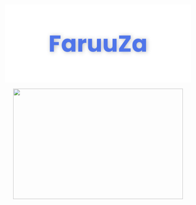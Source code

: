 [![MasterHead](banner.png)](https://github.com/FaruuZa)

<p align="center">
  <img width="460" height="300" src="http://github-readme-streak-stats.herokuapp.com?user=FaruuZa&theme=transparent&hide_border=true">
</p>

<!--
**FaruuZa/FaruuZa** is a ✨ _special_ ✨ repository because its `README.md` (this file) appears on your GitHub profile.

Here are some ideas to get you started:

- 🔭 I’m currently working on ...
- 🌱 I’m currently learning ...
- 👯 I’m looking to collaborate on ...
- 🤔 I’m looking for help with ...
- 💬 Ask me about ...
- 📫 How to reach me: ...
- 😄 Pronouns: ...
- ⚡ Fun fact: ...
-->

